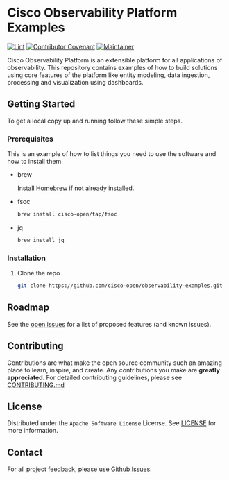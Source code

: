 # Cisco Observability Platform Examples

[![Lint](https://github.com/cisco-open/observability-examples/actions/workflows/lint.yml/badge.svg?branch=main)](https://github.com/cisco-open/observability-examples/actions/workflows/lint.yml)
[![Contributor Covenant](https://img.shields.io/badge/Contributor%20Covenant-2.1-fbab2c.svg)](CODE_OF_CONDUCT.md)
[![Maintainer](https://img.shields.io/badge/Maintainer-Cisco-00bceb.svg)](https://opensource.cisco.com)

Cisco Observability Platform is an extensible platform for all applications of
observability. This repository contains examples of how to build solutions using
core features of the platform like entity modeling, data ingestion, processing
and visualization using dashboards.

## Getting Started

To get a local copy up and running follow these simple steps.

### Prerequisites

This is an example of how to list things you need to use the software and how to install them.

- brew

  Install [Homebrew](https://brew.sh) if not already installed.

- fsoc

  ```sh
  brew install cisco-open/tap/fsoc
  ```

- jq

  ```sh
  brew install jq
  ```

### Installation

1. Clone the repo

   ```sh
   git clone https://github.com/cisco-open/observability-examples.git
   ```

## Roadmap

See the [open issues](https://github.com/cisco-open/observability-examples/issues) for a list of proposed features (and known issues).

## Contributing

Contributions are what make the open source community such an amazing place to learn, inspire, and create. Any contributions you make are **greatly appreciated**. For detailed contributing guidelines, please see [CONTRIBUTING.md](CONTRIBUTING.md)

## License

Distributed under the `Apache Software License` License. See [LICENSE](LICENSE) for more information.

## Contact

For all project feedback, please use [Github Issues](https://github.com/cisco-open/observability-examples/issues).
